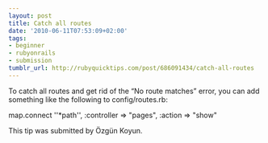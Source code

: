 ```yaml
---
layout: post
title: Catch all routes
date: '2010-06-11T07:53:09+02:00'
tags:
- beginner
- rubyonrails
- submission
tumblr_url: http://rubyquicktips.com/post/686091434/catch-all-routes
---
```

To catch all routes and get rid of the “No route matches” error, you can add something like the following to config/routes.rb:

map.connect ''*path'', :controller => "pages", :action => "show"


This tip was submitted by Özgün Koyun.
